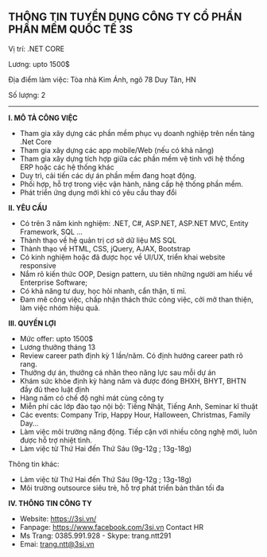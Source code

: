 THÔNG TIN TUYỂN DỤNG
CÔNG TY CỔ PHẦN PHẦN MỀM QUỐC TẾ 3S 
---
Vị trí: .NET CORE

Lương: upto 1500$

Địa điểm làm việc: Tòa nhà Kim Ánh, ngõ 78 Duy Tân, HN

Số lượng: 2

---

**I. MÔ TẢ CÔNG VIỆC**
- Tham gia xây dựng các phần mềm phục vụ doanh nghiệp trên nền tảng .Net Core
- Tham gia xây dựng các app mobile/Web (nếu có khả năng)
- Tham gia xây dựng tích hợp giữa các phần mềm vệ tinh với hệ thống ERP hoặc các hệ thống khác
- Duy trì, cải tiến các dự án phần mềm đang hoạt động.
 - Phối hợp, hỗ trợ trong việc vận hành, nâng cấp hệ thống phần mềm.
 - Phát triển ứng dụng mới khi có yêu cầu thay đổi

**II. YÊU CẦU**
- Có trên 3 năm kinh nghiệm: .NET, C#, ASP.NET, ASP.NET MVC, Entity Framework, SQL …
- Thành thạo về hệ quản trị cơ sở dữ liệu MS SQL
- Thành thạo về HTML, CSS, jQuery, AJAX, Bootstrap
- Có kinh nghiệm hoặc đã được học về UI/UX, triển khai website responsive
- Nắm rõ kiến thức OOP, Design pattern, ưu tiên những người am hiểu về Enterprise Software;
- Có khả năng tư duy, học hỏi nhanh, cẩn thận, tỉ mỉ.
- Đam mê công việc, chấp nhận thách thức công việc, cởi mở than thiện, làm việc nhóm hiệu quả.


**III. QUYỀN LỢI**
- Mức offer: upto 1500$
- Lương thưởng tháng 13
- Review career path định kỳ 1 lần/năm. Có định hướng career path rõ rang.
- Thưởng dự án, thưởng cá nhân theo năng lực sau mỗi dự án
- Khám sức khỏe định kỳ hàng năm và được đóng BHXH, BHYT, BHTN đầy đủ theo luật định
- Hàng năm có chế độ nghỉ mát cùng công ty
- Miễn phí các lớp đào tạo nội bộ: Tiếng Nhật, Tiếng Anh, Seminar kĩ thuật
- Các events: Company Trip, Happy Hour, Halloween, Christmas, Family Day…
- Làm việc môi trường năng động. Tiếp cận với nhiều công nghệ mới, luôn được hỗ trợ nhiệt tình.
- Làm việc từ Thứ Hai đến Thứ Sáu (9g-12g ; 13g-18g)

Thông tin khác:
- Làm việc từ Thứ Hai đến Thứ Sáu (9g-12g ; 13g-18g)
- Môi trường outsource siêu trẻ, hỗ trợ phát triển bản thân tối đa

**IV. THÔNG TIN CÔNG TY**
- Website: https://3si.vn/
- Fanpage: https://www.facebook.com/3si.vn
Contact HR
- Ms Trang: 0385.991.928 - Skype: trang.ntt291
- Emai: trang.ntt@3si.vn
